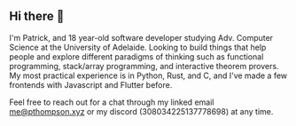 ## Hi there 👋

I'm Patrick, and 18 year-old software developer studying Adv. Computer Science at the University of Adelaide. 
Looking to build things that help people and explore different paradigms of thinking such as functional programming, stack/array programming, and interactive theorem provers.
My most practical experience is in Python, Rust, and C, and I've made a few frontends with Javascript and Flutter before.

Feel free to reach out for a chat through my linked email me@pthompson.xyz or my discord (308034225137778698) at any time.
